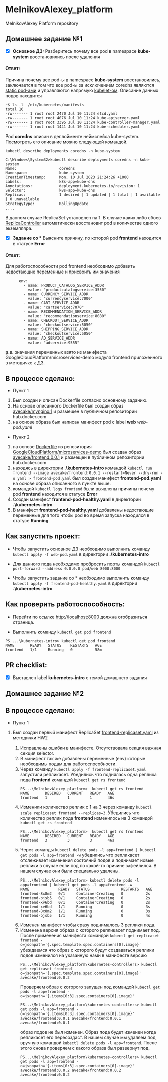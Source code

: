 # MelnikovAlexey_platform
MelnikovAlexey Platform repository

## Домашнее задание №1
- [x] **Основное ДЗ:**
Разберитесь почему все pod в namespace **kube-system** восстановились после удаления
#### Ответ:
Причина почему все pod-ы в namespace **kube-system** восстановились, заключается в том что все pod-ы за исключением coredns
являются [static pod-ами](https://kubernetes.io/docs/tasks/configure-pod-container/static-pod/) и управляются напрямую [kubelet-ом](https://kubernetes.io/ru/docs/concepts/overview/components/#kubelet).
Описание данных подов находится
````
~$ ls -l  /etc/kubernetes/manifests
total 16
-rw------- 1 root root 2470 Jul 10 11:24 etcd.yaml
-rw------- 1 root root 4076 Jul 10 11:24 kube-apiserver.yaml
-rw------- 1 root root 3395 Jul 10 11:24 kube-controller-manager.yaml
-rw------- 1 root root 1441 Jul 10 11:24 kube-scheduler.yaml
````
Pod **coredns** описан в деплойменте неймспейса kube-system.
Посмотреть его описание можно следующей командой.

`kubectl describe deployments coredns -n kube-system`

```
C:\Windows\System32>kubectl describe deployments coredns -n kube-system
Name:                   coredns
Namespace:              kube-system
CreationTimestamp:      Mon, 10 Jul 2023 21:24:26 +1000
Labels:                 k8s-app=kube-dns
Annotations:            deployment.kubernetes.io/revision: 1
Selector:               k8s-app=kube-dns
Replicas:               1 desired | 1 updated | 1 total | 1 available | 0 unavailable
StrategyType:           RollingUpdate
....
```
В данном случае ReplicaSet установлен на 1. В случае каких либо сбоев [ReplicaController](https://kubernetes.io/docs/concepts/workloads/controllers/replicationcontroller/#what-is-a-replicationcontroller)
автоматически восстановит pod в количестве одного экземпляра.

- [x] **Задание со \*** Выясните причину, по которой pod **frontend** находится в статусе
  **Error**

#### Ответ:
Для работоспособности pod frontend необходимо добавить недостающие переменные и присвоить им значения
```
      env:
        - name: PRODUCT_CATALOG_SERVICE_ADDR
          value: "productcatalogservice:3550"
        - name: CURRENCY_SERVICE_ADDR
          value: "currencyservice:7000"
        - name: CART_SERVICE_ADDR
          value: "cartservice:7070"
        - name: RECOMMENDATION_SERVICE_ADDR
          value: "recommendationservice:8080"
        - name: CHECKOUT_SERVICE_ADDR
          value: "checkoutservice:5050"
        - name: SHIPPING_SERVICE_ADDR
          value: "checkoutservice:5050"
        - name: AD_SERVICE_ADDR
          value: "adservice:9555"
```
**p.s.** значения переменных взято из манифеста GoogleCloudPlatform/microservices-demo модуля frontend приложенного в методичке к ДЗ.

## В процессе сделано:
- Пункт 1
1.  Был создан и описан Doсkerfile согласно основному заданию.
2. На основе описанного Dockerfile был создан образ [avecake/mynginx:1](https://hub.docker.com/layers/avecake/mynginx/1/images/sha256-43ee60d1f4d74edc531a502c7781dcbbed09fec84b43f13c2ac5f4d81cec600e?context=repo) и размещен в публичном репозитории hub.docker.com
3. на основе образа был написан манифест pod с label **web**  _web-pod.yaml_


- Пункт 2
1. на основе [Doсkerfile](https://github.com/GoogleCloudPlatform/microservices-demo/blob/main/src/frontend/Dockerfile) из репозитория [GoogleCloudPlatform/microservices-demo](https://github.com/GoogleCloudPlatform/microservices-demo) был создан образ [avecake/frontend:0.0.1](https://hub.docker.com/layers/avecake/frontend/0.0.1/images/sha256-683b23a64b4537af04e4705631d619822d31f5928e68424b3b65fd8ab9a9ae02?context=repo)  и размещен в публичном репозитории hub.docker.com
2. находясь в директории **.\kubernetes-intro** командой `kubectl run frontend --image avecake/frontend:0.0.1 --restart=Never --dry-run -o yaml > frontend-pod.yaml` был создан манифест **frontend-pod.yaml** на основе образа описанного в пункте выше.
3. командой `kubectl logs frontend` были выявлены причины почему pod **frontend** находится в статусе **Error**
4. Создан манифест **frontend-pod-healthy.yaml** в директории **.\kubernetes-intro**
5. В манифест **frontend-pod-healthy.yaml** добавлены недостающие переменные для того чтобы pod во время запуска находился в статусе **Running**

## Как запустить проект:
- Чтобы запустить основное ДЗ необходимо выполнить команду `kubectl apply -f web-pod.yaml` в директории **.\kubernetes-intro**
- Для данного пода необходимо пробросить порты командой `kubectl port-forward --address 0.0.0.0 pod/web 8000:8000`


- Чтобы запустить задание со * необходимо выполнить команду `kubectl apply -f frontend-pod-healthy.yaml` в директории **.\kubernetes-intro**

## Как проверить работоспособность:
-  Перейти по ссылке [http://localhost:8000](http://localhost:8000) должна отобразиться страница.

-  Выполнить команду `kubectl get pod frontend`
```
PS ...\kubernetes-intro> kubectl get pod frontend
NAME       READY   STATUS    RESTARTS   AGE
frontend   1/1     Running   0          58m
```

## PR checklist:
- [x] Выставлен label **kubernetes-intro** с темой домашнего задания


## Домашнее задание №2

## В процессе сделано:
  - Пункт 1
1. Был создан первый манифест ReplicaSet [frontend-replicaset.yaml](kubernetes-controllers%2Ffrontend-replicaset.yaml) из методички HW2
  
   1. Исправлены ошибки в манифесте. Отсутствовала секция важная секция selector. 
   2. В манифест так же добавлены переменные (env) которые необходимы подам для работоспособности.
   3. Через команду  `kubectl apply -f frontend-replicaset.yaml` запустили репликасет. Убедились что поднялась одна реплика пода **frontend** командой `kubectl get rs frontend`
      ```
      PS...\MelnikovAlexey_platform>  kubectl get rs frontend
      NAME       DESIRED   CURRENT   READY   AGE
      frontend   1         1         1       46s
      ```
   4. Изменили количество реплик с 1 на 3 через команду `kubectl scale replicaset frontend --replicas=3`. Убедились что количество реплик пода **frontend** изменилось на 3 командой `kubectl get rs frontend` 
      ```
      PS...\MelnikovAlexey_platform>  kubectl get rs frontend
      NAME       DESIRED   CURRENT   READY   AGE
      frontend   3         3         3       46s
      ```
   5. Через команды  `kubectl delete pods -l app=frontend | kubectl get pods -l app=frontend -w` убедились что репликасет отслеживает изменения состояний подов и поднимает новые реплики в случае если под по какой-то причине зафейлился. В нашем случае они были специально удалены.
      ```
      PS...\MelnikovAlexey_platform> kubectl delete pods -l app=frontend | kubectl get pods -l app=frontend -w
      NAME             READY   STATUS              RESTARTS   AGE
      frontend-8x8m2   0/1     ContainerCreating   0          2s
      frontend-bjsb5   0/1     ContainerCreating   0          2s
      frontend-xv6bd   0/1     ContainerCreating   0          2s
      frontend-xv6bd   1/1     Running             0          3s
      frontend-8x8m2   1/1     Running             0          3s
      frontend-bjsb5   1/1     Running             0          4s
      ```
   6. Изменен манифест чтобы сразу поднималось 3 реплики пода.
   7. Изменена версия образа с которого репликасет поднимает под. После применения манифеста командой `kubectl get replicaset frontend -o=jsonpath='{.spec.template.spec.containers[0].image}'` убеждаемся что образ с которого будут создаваться реплики подов изменился на указанную нами в манифесте версию
      ```
      PS...\MelnikovAlexey_platform\kubernetes-controllers> kubectl get replicaset frontend -o=jsonpath='{.spec.template.spec.containers[0].image}'
      avecake/frontend:0.0.2
      ```
      Проверяем образ с которого запущен под командой `kubectl get pods -l app=frontend -o=jsonpath='{.items[0:3].spec.containers[0].image}'`
      ```
      PS...\MelnikovAlexey_platform\kubernetes-controllers> kubectl get pods -l app=frontend -o=jsonpath='{.items[0:3].spec.containers[0].image}'
      avecake/frontend:0.0.1 avecake/frontend:0.0.1 avecake/frontend:0.0.1
      ```
      образ подов не был изменен. Образ пода будет изменен когда репликасет его пересоздаст. В нашем случае мы удаляем под вручную командой `kubectl delete pods -l app=frontend`. После этого снова проверяем с какого образа был развернут под.
      ```
      PS...\MelnikovAlexey_platform\kubernetes-controllers> kubectl get pods -l app=frontend -o=jsonpath='{.items[0:3].spec.containers[0].image}'
      avecake/frontend:0.0.2 avecake/frontend:0.0.2 avecake/frontend:0.0.2
      ```